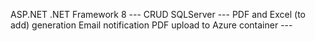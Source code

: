 ASP.NET .NET Framework 8 --- 
CRUD SQLServer ---
PDF and Excel (to add) generation
Email notification
PDF upload to Azure container ---
